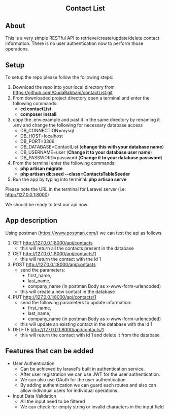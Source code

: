 <h2 align="center">Contact List</h2>

## About
This is a very simple RESTful API to retrieve/create/update/delete contact information. There is no user authentication
now to perform those operations.

## Setup
To setup the repo please follow the following steps:
1. Download the repo into your local directory from https://github.com/CudaRabbani/contactList.git
2. From downloaded project directory open a terminal and enter the following commands:
    - **cd contactList**
    - **composer install**
3. copy the .env.example and past it in the same directory by renaming it .env and change the following for necessary database access
   - DB_CONNECTION=mysql
   - DB_HOST=localhost
   - DB_PORT=3306
   - DB_DATABASE=ContactList (**change this with your database name**)
   - DB_USERNAME=user (**Change it to your database user name**)
   - DB_PASSWORD=password (**Change it to your database password**)
4. From the terminal enter the following commands:
   - **php artisan migrate**
   - **php artisan db:seed --class=ContactsTableSeeder**
5. Run the app by typing into terminal: **php artisan serve**

Please note the URL in the terminal for Laravel server (i.e: http://127.0.0.1:8000)

We should be ready to test our api now.


## App description
Using postman (https://www.postman.com/) we can test the api as follows

1. GET http://127.0.0.1:8000/api/contacts
    - this will return all the contacts present in the database
2. GET http://127.0.0.1:8000/api/contacts/1
    - this will return the contact with the id 1
3. POST http://127.0.0.1:8000/api/contacts
   - send the parameters: 
        - first_name,
        - last_name,
        - company_name (in postman  Body as x-www-form-urlencoded)
    - this will create a new contact in the database
4. PUT http://127.0.0.1:8000/api/contacts/1
    - send the following parameters to update information:
        - first_name,
        - last_name,
        - company_name (in postman  Body as x-www-form-urlencoded)
    - this will update an existing contact in the database with the id 1
5. DELETE http://127.0.0.1:8000/api/contacts/1
    - this will return the contact with id 1 and delete it from the database
 
## Features that can be added
- User Authentication
  - Can be achieved by laravel's built in authentication service.
  - After user registration we can use JWT for the user authentication.
  - We can also use OAuth for the user authentication.
  - By adding authentication we can guard each routes and also can allow individual users for individual operations.  
- Input Data Validation
    - All the input need to be filtered
    - We can check for empty string or invalid characters in the input field

